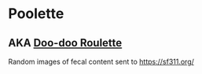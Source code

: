 # Poolette
## AKA [Doo-doo Roulette](https://poolette.hotgarba.ge)

Random images of fecal content sent to https://sf311.org/
